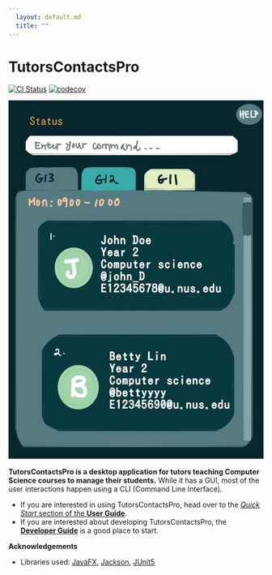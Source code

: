 ```yaml
---
  layout: default.md
  title: ""
---
```


# TutorsContactsPro

[![CI Status](https://github.com/se-edu/addressbook-level3/workflows/Java%20CI/badge.svg)](https://github.com/se-edu/addressbook-level3/actions)
[![codecov](https://codecov.io/gh/se-edu/addressbook-level3/branch/master/graph/badge.svg)](https://codecov.io/gh/se-edu/addressbook-level3)

![Ui](images/Ui.png)

**TutorsContactsPro is a desktop application for tutors teaching Computer Science courses to manage their students.** While it has a GUI, most of the user interactions happen using a CLI (Command Line Interface).

* If you are interested in using TutorsContactsPro, head over to the [_Quick Start_ section of the **User Guide**](UserGuide.html#quick-start).
* If you are interested about developing TutorsContactsPro, the [**Developer Guide**](DeveloperGuide.html) is a good place to start.


**Acknowledgements**

* Libraries used: [JavaFX](https://openjfx.io/), [Jackson](https://github.com/FasterXML/jackson), [JUnit5](https://github.com/junit-team/junit5)
